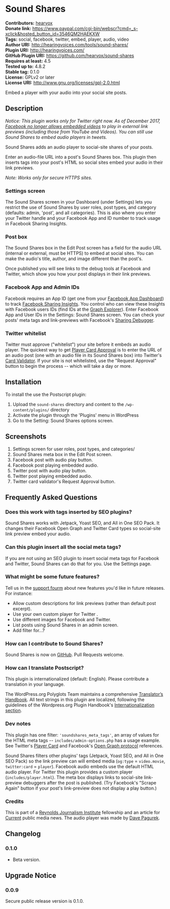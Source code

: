 # Sound Shares #
**Contributors:** [hearvox](https://profiles.wordpress.org/hearvox)  
**Donate link:** https://www.paypal.com/cgi-bin/webscr?cmd=_s-xclick&hosted_button_id=3546QM2HAEKXW  
**Tags:** social, facebook, twitter, embed, player, audio, video  
**Author URI:** http://hearingvoices.com/tools/sound-shares/  
**Plugin URI:** http://hearingvoices.com/  
**GitHub Plugin URI:** https://github.com/hearvox/sound-shares  
**Requires at least:** 4.5  
**Tested up to:** 4.8.2  
**Stable tag:** 0.1.0  
**License:** GPLv2 or later  
**License URI:** http://www.gnu.org/licenses/gpl-2.0.html  

Embed a player with your audio into your social site posts.

## Description ##

<em>Notice: This plugin works only for Twitter right now. As of December 2017, <a href="https://developers.facebook.com/bugs/1963535797258090/">Facebook no longer allows embedded videos</a> to play in external link previews (including those from YouTube and Videos). You can still use Sound Shares to embed audio players in tweets.</em>

Sound Shares adds an audio player to social-site shares of your posts.

Enter an audio-file URL into a post's Sound Shares box. This plugin then inserts tags into your post's HTML so social sites embed your audio in their link previews.

<em>Note: Works only for secure HTTPS sites.</em>

### Settings screen ###

The Sound Shares screen in your Dashboard (under Settings) lets you restrict the use of Sound Shares by user roles, post types, and category (defaults: admin, 'post', and all categories). This is also where you enter your Twitter handle and your Facebook App and ID number to track usage in Facebook Sharing Insights.

### Post box ###

The Sound Shares box in the Edit Post screen has a field for the audio URL (internal or external, must be HTTPS) to embed at social sites. You can make the audio's title, author, and image different than the post's.

Once published you will see links to the debug tools at Facebook and Twitter, which show you how your post displays in their link previews.

### Facebook App and Admin IDs ###
Facebook requires an App ID (get one from your <a href="https://developers.facebook.com/apps/redirect/dashboard">Facebook App Dashboard</a>) to track <a href="https://developers.facebook.com/docs/sharing/insights">Facebook Sharing Insights</a>. You control who can view these Insights with Facebook users IDs (find IDs at the <a href="https://developers.facebook.com/tools/explorer/?method=GET&amp;path=me%3Ffields%3Did%2Cname">Graph Explorer</a>). Enter Facebook App and User IDs in the Settings: Sound Shares screen. You can check your posts' meta tags and link-previews with Facebook's [Sharing Debugger](https://developers.facebook.com/tools/debug/sharing/).

### Twitter whitelist ###
Twitter must approve ("whitelist") your site before it embeds an audio player. The quickest way to get [Player Card Approval](https://developer.twitter.com/en/docs/tweets/optimize-with-cards/guides/player-card-approval) is to enter the URL of an audio post (one with an audio file in its Sound Shares box) into Twitter's [Card Validator](https://cards-dev.twitter.com/validator). If your site is not whitelisted, use the "Request Approval" button to begin the process -- which will take a day or more.

## Installation ##

To install the use the Postscript plugin:

1. Upload the `sound-shares` directory and content to the `/wp-content/plugins/` directory
2. Activate the plugin through the 'Plugins' menu in WordPress
3. Go to the Setting: Sound Shares options screen.

## Screenshots ##

1. Settings screen for user roles, post types, and categories/
2. Sound Shares meta box in the Edit Post screen.
3. Facebook post with audio play button.
4. Facebook post playing embedded audio.
5. Twitter post with audio play button.
6. Twitter post playing embedded audio.
6. Twitter card validator's Request Approval button.

## Frequently Asked Questions ##

### Does this work with tags inserted by SEO plugins? ###
Sound Shares works with Jetpack, Yoast SEO, and All in One SEO Pack. It changes their Facebook Open Graph and Twitter Card types so social-site link preview embed your audio.

### Can this plugin insert all the social meta tags? ###
If you are not using an SEO plugin to insert social meta tags for Facebook and Twitter, Sound Shares can do that for you. Use the Settings page.

### What might be some future features? ###
Tell us in the [support fourm](https://wordpress.org/support/plugin/sound-shares) about new features you'd like in future releases. For instance:
* Allow custom descriptions for link previews (rather than default post excerpt).
* Use your own custom player for Twitter .
* Use different images for Facebook and Twitter.
* List posts using Sound Shares in an admin screen.
* Add filter for...?

### How can I contribute to Sound Shares? ###
Sound Shares is now on [GitHub](https://github.com/hearvox/sound-shares). Pull Requests welcome.

### How can I translate Postscript? ###
This plugin is internationalized (default: English). Please contribute a translation in your language.

The WordPress.org Polyglots Team maintains a comprehensive [Translator’s Handbook](https://make.wordpress.org/polyglots/handbook/). All text strings in this plugin are localized, following the guidelines of the Wordpress.org Plugin Handbook's [Internationalization section](https://developer.wordpress.org/plugins/internationalization/).

### Dev notes ###
This plugin has one filter: `'soundshares_meta_tags'`, an array of values for the HTML meta tags -- `includes/admin-options.php` has a usage example. See Twitter's [Player Card](https://developer.twitter.com/en/docs/tweets/optimize-with-cards/overview/player-card) and Facebook's [Open Graph protocol](https://developers.facebook.com/docs/sharing/webmasters) references.

Sound Shares filters other plugins' tags (Jetpack, Yoast SEO, and All in One SEO Pack) so the link preview can will embed media (`og:type` = `video.movie`, `twitter:card` = `player`). Facebook audio embeds use the default HTML audio player. For Twitter this plugin provides a custom player (`includes/player.html`). The meta box displays links to social-site link-preview debuggers after the post is published. (Try Facebook's "Scrape Again" button if your post's link-preview does not display a play button.)

### Credits ###
This is part of a [Reynolds Journalism Institute](https://www.rjionline.org) fellowship and an article for [Current](https://current.org/author/bgolding/) public media news. The audio player was made by <a href="https://codepen.io/davepvm/pen/DgwlJ">Dave Pagurek</a>.

## Changelog ##

### 0.1.0
* Beta version.

## Upgrade Notice ##

### 0.0.9 ###
Secure public release version is 0.1.0.
